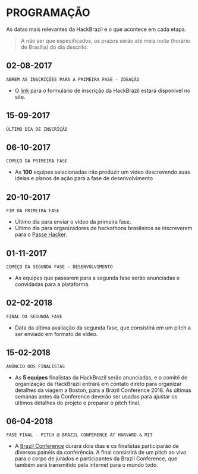 <!-- links -->
[signup-form]: https://hackbrazil.typeform.com/to/ldC4iq
[conference]: http://www.brazilconference.org

# PROGRAMAÇÃO

As datas mais relevantes da HackBrazil e o que acontece em cada etapa.

> A não ser que especificados, os prazos serão até meia noite (horário de Brasília) do dia descrito.

<!-- timeline -->

## 02-08-2017
<p/>

`ABREM AS INSCRIÇÕES PARA A PRIMEIRA FASE - IDEAÇÃO`

- O [link][signup-form] para o formulário de inscrição da HackBrazil estará disponível no site.

<!-- /timeline -->

<!-- timeline -->

## 15-09-2017
<p/>

`ÚLTIMO DIA DE INSCRIÇÃO`


<!-- /timeline -->

<!-- timeline -->

## 06-10-2017
<p/>

`COMEÇO DA PRIMEIRA FASE`

- As **100** equipes selecionadas irão produzir um vídeo descrevendo suas ideias e planos de ação para a fase de desenvolvimento

<!-- /timeline -->

<!-- timeline -->

## 20-10-2017
<p/>

`FIM DA PRIMEIRA FASE`

- Último dia para enviar o vídeo da primeira fase.
- Último dia para organizadores de hackathons brasileiros se inscreverem para o [Passe Hacker](passe-hacker.md).

<!-- /timeline -->

<!-- timeline -->

## 01-11-2017
<p/>

`COMEÇO DA SEGUNDA FASE - DESENVOLVIMENTO`

- As equipes que passarem para a segunda fase serão anunciadas e convidadas para a plataforma.

<!-- /timeline -->

<!-- timeline -->

## 02-02-2018
<p/>

`FINAL DA SEGUNDA FASE`

- Data da última avaliação da segunda fase, que consistirá em um pitch a ser enviado em formato de vídeo.
<!-- /timeline -->


<!-- timeline -->

## 15-02-2018
<p/>

`ANÚNCIO DOS FINALISTAS`

- As **5 equipes** finalistas da HackBrazil serão anunciadas, e o comitê de organização da HackBrazil entrará em contato direto para organizar detalhes da viagem a Boston, para a Brazil Conference 2018. As últimas semanas antes da Conference deverão ser usadas para ajustar os últimos detalhes do projeto e preparar o pitch final.

<!-- /timeline -->


<!-- timeline -->

## 06-04-2018
<p/>

`FASE FINAL - PITCH @ BRAZIL CONFERENCE AT HARVARD & MIT`

- A [Brazil Conference][conference] durará dois dias e os finalistas participarão de diversos painéis da conferência. A final consistirá de um pitch ao vivo para o corpo de jurados e participantes da Brazil Conference, que também será transmitido pela internet para o mundo todo.

<!-- /timeline -->
